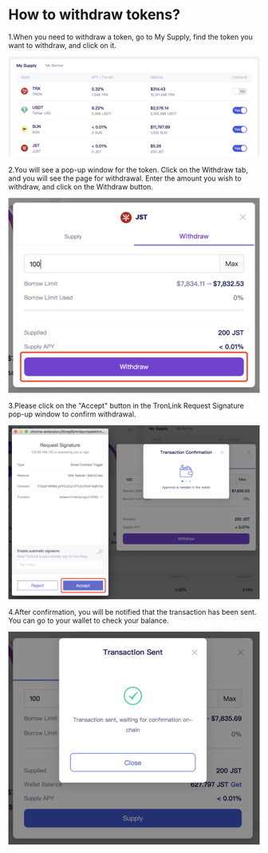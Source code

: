 # How to withdraw tokens?

1.When you need to withdraw a token, go to My Supply, find the token you want to withdraw, and click on it.

&#x20;![](<../../../.gitbook/assets/图片 (15).png>)

2.You will see a pop-up window for the token. Click on the Withdraw tab, and you will see the page for withdrawal. Enter the amount you wish to withdraw, and click on the Withdraw button.

&#x20;![](<../../../.gitbook/assets/图片 (7).png>)

3.Please click on the "Accept" button in the TronLink Request Signature pop-up window to confirm withdrawal.

&#x20;![](<../../../.gitbook/assets/图片 (13).png>)

4.After confirmation, you will be notified that the transaction has been sent. You can go to your wallet to check your balance.

![](<../../../.gitbook/assets/图片 (22).png>)
